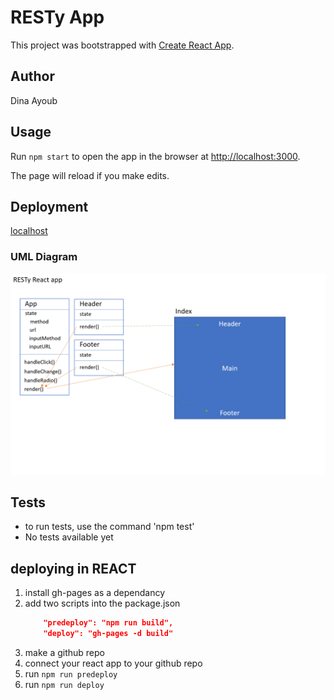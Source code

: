 # RESTy App

This project was bootstrapped with [Create React App](https://github.com/facebook/create-react-app).

## Author

Dina Ayoub

## Usage

Run `npm start` to open the app in the browser at [http://localhost:3000](http://localhost:3000).

The page will reload if you make edits.

## Deployment

[localhost](http://localhost:3000)

### UML Diagram

![UML](assets/uml.png)

## Tests

- to run tests, use the command 'npm test'
- No tests available yet

## deploying in REACT

1. install gh-pages as a dependancy
2. add two scripts into the package.json
   ```json
       "predeploy": "npm run build",
       "deploy": "gh-pages -d build"
   ```
3. make a github repo
4. connect your react app to your github repo
5. run `npm run predeploy`
6. run `npm run deploy`
